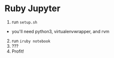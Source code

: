 # Ruby Jupyter
 1. run `setup.sh`
   - you'll need python3, virtualenvwrapper, and rvm
 2. run `iruby notebook`
 3. ???
 4. Profit!

